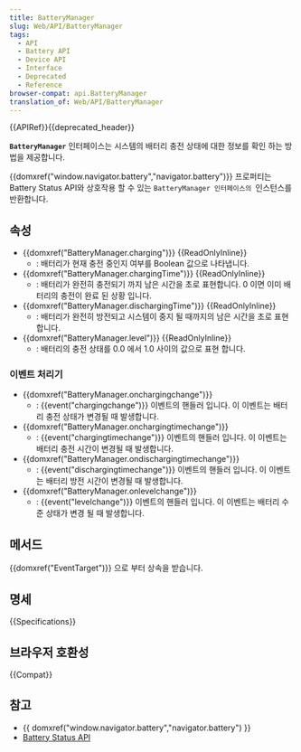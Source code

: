 ```yaml
---
title: BatteryManager
slug: Web/API/BatteryManager
tags:
  - API
  - Battery API
  - Device API
  - Interface
  - Deprecated
  - Reference
browser-compat: api.BatteryManager
translation_of: Web/API/BatteryManager
---
```

{{APIRef}}{{deprecated_header}}

**`BatteryManager`** 인터페이스는 시스템의 배터리 충전 상태에 대한 정보를 확인 하는 방법을 제공합니다.

{{domxref("window.navigator.battery","navigator.battery")}} 프로퍼티는 Battery Status API와 상호작용 할 수 있는 `BatteryManager 인터페이스의 `인스턴스를 반환합니다.

## 속성

- {{domxref("BatteryManager.charging")}} {{ReadOnlyInline}}
  - : 배터리가 현재 충전 중인지 여부를 Boolean 값으로 나타냅니다.
- {{domxref("BatteryManager.chargingTime")}} {{ReadOnlyInline}}
  - : 배터리가 완전히 충전되기 까지 남은 시간을 초로 표현합니다. 0 이면 이미 배터리의 충전이 완료 된 상황 입니다.
- {{domxref("BatteryManager.dischargingTime")}} {{ReadOnlyInline}}
  - : 배터리가 완전히 방전되고 시스템이 중지 될 때까지의 남은 시간을 초로 표현 합니다.
- {{domxref("BatteryManager.level")}} {{ReadOnlyInline}}
  - : 배터리의 충전 상태를 0.0 에서 1.0 사이의 값으로 표현 합니다.

### 이벤트 처리기

- {{domxref("BatteryManager.onchargingchange")}}
  - : {{event("chargingchange")}} 이벤트의 핸들러 입니다. 이 이벤트는 배터리 충전 상태가 변경될 때 발생합니다.
- {{domxref("BatteryManager.onchargingtimechange")}}
  - : {{event("chargingtimechange")}} 이벤트의 핸들러 입니다. 이 이벤트는 배터리 충전 시간이 변경될 때 발생합니다.
- {{domxref("BatteryManager.ondischargingtimechange")}}
  - : {{event("dischargingtimechange")}} 이벤트의 핸들러 입니다. 이 이벤트는 배터리 방전 시간이 변경될 때 발생합니다.
- {{domxref("BatteryManager.onlevelchange")}}
  - : {{event("levelchange")}} 이벤트의 핸들러 입니다. 이 이벤트는 배터리 수준 상태가 변경 될 때 발생합니다.

## 메서드

{{domxref("EventTarget")}} 으로 부터 상속을 받습니다.

## 명세

{{Specifications}}

## 브라우저 호환성

{{Compat}}

## 참고

- {{ domxref("window.navigator.battery","navigator.battery") }}
- [Battery Status API](/ko/docs/WebAPI/Battery_Status "/en-US/docs/WebAPI/Battery_Status")
